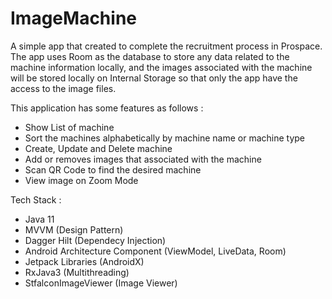 # ImageMachine
A simple app that created to complete the recruitment process in Prospace. The app uses Room as the database to store any data related to the machine information locally, and the images associated with the machine will be stored locally on Internal Storage so that only the app have the access to the image files.

This application has some features as follows :
- Show List of machine
- Sort the machines alphabetically by machine name or machine type
- Create, Update and Delete machine
- Add or removes images that associated with the machine
- Scan QR Code to find the desired machine
- View image on Zoom Mode

Tech Stack :
- Java 11
- MVVM (Design Pattern)
- Dagger Hilt (Dependecy Injection)
- Android Architecture Component (ViewModel, LiveData, Room)
- Jetpack Libraries (AndroidX)
- RxJava3 (Multithreading)
- StfalconImageViewer (Image Viewer)
